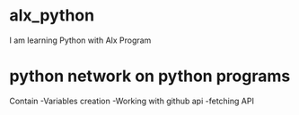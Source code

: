 # alx_python
I am learning Python with Alx Program 

# python network on python programs
  Contain  -Variables creation
           -Working with github api 
           -fetching API
           

